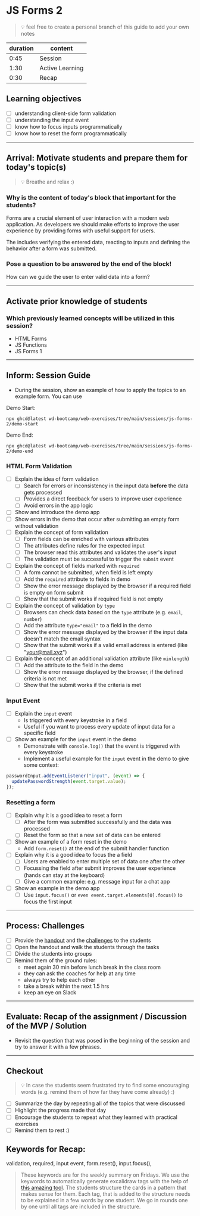 # JS Forms 2

> 💡 feel free to create a personal branch of this guide to add your own notes

| duration | content         |
| -------- | --------------- |
| 0:45     | Session         |
| 1:30     | Active Learning |
| 0:30     | Recap           |

## Learning objectives

- [ ] understanding client-side form validation
- [ ] understanding the input event
- [ ] know how to focus inputs programmatically
- [ ] know how to reset the form programmatically

---

## Arrival: Motivate students and prepare them for today's topic(s)

> 💡 Breathe and relax :)

### Why is the content of today's block that important for the students?

Forms are a crucial element of user interaction with a modern web application. As developers we
should make efforts to improve the user experience by providing forms with useful support for users.

The includes verifying the entered data, reacting to inputs and defining the behavior after a form
was submitted.

### Pose a question to be answered by the end of the block!

How can we guide the user to enter valid data into a form?

---

## Activate prior knowledge of students

### Which previously learned concepts will be utilized in this session?

- HTML Forms
- JS Functions
- JS Forms 1

---

## Inform: Session Guide

- During the session, show an example of how to apply the topics to an example form. You can use

Demo Start:

```
npx ghcd@latest wd-bootcamp/web-exercises/tree/main/sessions/js-forms-2/demo-start
```

Demo End:

```
npx ghcd@latest wd-bootcamp/web-exercises/tree/main/sessions/js-forms-2/demo-end
```

### HTML Form Validation

- [ ] Explain the idea of form validation
  - [ ] Search for errors or inconsistency in the input data **before** the data gets processed
  - [ ] Provides a direct feedback for users to improve user experience
  - [ ] Avoid errors in the app logic
- [ ] Show and introduce the demo app
- [ ] Show errors in the demo that occur after submitting an empty form without validation
- [ ] Explain the concept of form validation
  - [ ] Form fields can be enriched with various attributes
  - [ ] The attributes define rules for the expected input
  - [ ] The browser read this attributes and validates the user's input
  - [ ] The validation must be successful to trigger the `submit` event
- [ ] Explain the concept of fields marked with `required`
  - [ ] A form cannot be submitted, when field is left empty
  - [ ] Add the `required` attribute to fields in demo
  - [ ] Show the error message displayed by the browser if a required field is empty on form submit
  - [ ] Show that the submit works if required field is not empty
- [ ] Explain the concept of validation by `type`
  - [ ] Browsers can check data based on the `type` attribute (e.g. `email`, `number`)
  - [ ] Add the attribute `type="email"` to a field in the demo
  - [ ] Show the error message displayed by the browser if the input data doesn't match the email
        syntax
  - [ ] Show that the submit works if a valid email address is entered (like "your@mail.xyz")
- [ ] Explain the concept of an additional validation attribute (like `minlength`)
  - [ ] Add the attribute to the field in the demo
  - [ ] Show the error message displayed by the browser, if the defined criteria is not met
  - [ ] Show that the submit works if the criteria is met

### Input Event

- [ ] Explain the `input` event
  - Is triggered with every keystroke in a field
  - Useful if you want to process every update of input data for a specific field
- [ ] Show an example for the `input` event in the demo
  - Demonstrate with `console.log()` that the event is triggered with every keystroke
  - Implement a useful example for the `input` event in the demo to give some context:

```js
passwordInput.addEventListener("input", (event) => {
  updatePasswordStrength(event.target.value);
});
```

### Resetting a form

- [ ] Explain why it is a good idea to reset a form
  - [ ] After the form was submitted successfully and the data was processed
  - [ ] Reset the form so that a new set of data can be entered
- [ ] Show an example of a form reset in the demo
  - Add `form.reset()` at the end of the submit handler function
- [ ] Explain why it is a good idea to focus the a field
  - [ ] Users are enabled to enter multiple set of data one after the other
  - [ ] Focussing the field after submit improves the user experience (hands can stay at the
        keyboard)
  - [ ] Give a common example: e.g. message input for a chat app
- [ ] Show an example in the demo app
  - [ ] Use `input.focus()` or `even event.target.elements[0].focus()` to focus the first input

---

## Process: Challenges

- [ ] Provide the [handout](js-forms-2.md) and the [challenges](challenges-js-forms-2.md) to the
      students
- [ ] Open the handout and walk the students through the tasks
- [ ] Divide the students into groups
- [ ] Remind them of the ground rules:
  - meet again 30 min before lunch break in the class room
  - they can ask the coaches for help at any time
  - always try to help each other
  - take a break within the next 1.5 hrs
  - keep an eye on Slack

---

## Evaluate: Recap of the assignment / Discussion of the MVP / Solution

- Revisit the question that was posed in the beginning of the session and try to answer it with a
  few phrases.

---

## Checkout

> 💡 In case the students seem frustrated try to find some encouraging words (e.g. remind them of
> how far they have come already) :)

- [ ] Summarize the day by repeating all of the topics that were discussed
- [ ] Highlight the progress made that day
- [ ] Encourage the students to repeat what they learned with practical exercises
- [ ] Remind them to rest :)

## Keywords for Recap:

validation, required, input event, form.reset(), input.focus(),

> These keywords are for the weekly summary on Fridays. We use the keywords to automatically
> generate excalidraw tags with the help of
> [this amazing tool](https://github.com/F-Kirchhoff/tag-cloud-generator). The students structure
> the cards in a pattern that makes sense for them. Each tag, that is added to the structure needs
> to be explained in a few words by one student. We go in rounds one by one until all tags are
> included in the structure.
